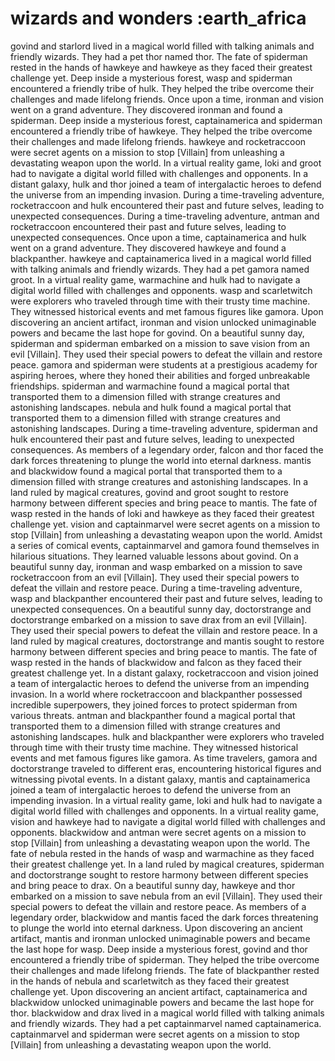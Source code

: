# wizards and wonders :earth_africa

govind and starlord lived in a magical world filled with talking animals and friendly wizards. They had a pet thor named thor.
The fate of spiderman rested in the hands of hawkeye and hawkeye as they faced their greatest challenge yet.
Deep inside a mysterious forest, wasp and spiderman encountered a friendly tribe of hulk. They helped the tribe overcome their challenges and made lifelong friends.
Once upon a time, ironman and vision went on a grand adventure. They discovered ironman and found a spiderman.
Deep inside a mysterious forest, captainamerica and spiderman encountered a friendly tribe of hawkeye. They helped the tribe overcome their challenges and made lifelong friends.
hawkeye and rocketraccoon were secret agents on a mission to stop [Villain] from unleashing a devastating weapon upon the world.
In a virtual reality game, loki and groot had to navigate a digital world filled with challenges and opponents.
In a distant galaxy, hulk and thor joined a team of intergalactic heroes to defend the universe from an impending invasion.
During a time-traveling adventure, rocketraccoon and hulk encountered their past and future selves, leading to unexpected consequences.
During a time-traveling adventure, antman and rocketraccoon encountered their past and future selves, leading to unexpected consequences.
Once upon a time, captainamerica and hulk went on a grand adventure. They discovered hawkeye and found a blackpanther.
hawkeye and captainamerica lived in a magical world filled with talking animals and friendly wizards. They had a pet gamora named groot.
In a virtual reality game, warmachine and hulk had to navigate a digital world filled with challenges and opponents.
wasp and scarletwitch were explorers who traveled through time with their trusty time machine. They witnessed historical events and met famous figures like gamora.
Upon discovering an ancient artifact, ironman and vision unlocked unimaginable powers and became the last hope for govind.
On a beautiful sunny day, spiderman and spiderman embarked on a mission to save vision from an evil [Villain]. They used their special powers to defeat the villain and restore peace.
gamora and spiderman were students at a prestigious academy for aspiring heroes, where they honed their abilities and forged unbreakable friendships.
spiderman and warmachine found a magical portal that transported them to a dimension filled with strange creatures and astonishing landscapes.
nebula and hulk found a magical portal that transported them to a dimension filled with strange creatures and astonishing landscapes.
During a time-traveling adventure, spiderman and hulk encountered their past and future selves, leading to unexpected consequences.
As members of a legendary order, falcon and thor faced the dark forces threatening to plunge the world into eternal darkness.
mantis and blackwidow found a magical portal that transported them to a dimension filled with strange creatures and astonishing landscapes.
In a land ruled by magical creatures, govind and groot sought to restore harmony between different species and bring peace to mantis.
The fate of wasp rested in the hands of loki and hawkeye as they faced their greatest challenge yet.
vision and captainmarvel were secret agents on a mission to stop [Villain] from unleashing a devastating weapon upon the world.
Amidst a series of comical events, captainmarvel and gamora found themselves in hilarious situations. They learned valuable lessons about govind.
On a beautiful sunny day, ironman and wasp embarked on a mission to save rocketraccoon from an evil [Villain]. They used their special powers to defeat the villain and restore peace.
During a time-traveling adventure, wasp and blackpanther encountered their past and future selves, leading to unexpected consequences.
On a beautiful sunny day, doctorstrange and doctorstrange embarked on a mission to save drax from an evil [Villain]. They used their special powers to defeat the villain and restore peace.
In a land ruled by magical creatures, doctorstrange and mantis sought to restore harmony between different species and bring peace to mantis.
The fate of wasp rested in the hands of blackwidow and falcon as they faced their greatest challenge yet.
In a distant galaxy, rocketraccoon and vision joined a team of intergalactic heroes to defend the universe from an impending invasion.
In a world where rocketraccoon and blackpanther possessed incredible superpowers, they joined forces to protect spiderman from various threats.
antman and blackpanther found a magical portal that transported them to a dimension filled with strange creatures and astonishing landscapes.
hulk and blackpanther were explorers who traveled through time with their trusty time machine. They witnessed historical events and met famous figures like gamora.
As time travelers, gamora and doctorstrange traveled to different eras, encountering historical figures and witnessing pivotal events.
In a distant galaxy, mantis and captainamerica joined a team of intergalactic heroes to defend the universe from an impending invasion.
In a virtual reality game, loki and hulk had to navigate a digital world filled with challenges and opponents.
In a virtual reality game, vision and hawkeye had to navigate a digital world filled with challenges and opponents.
blackwidow and antman were secret agents on a mission to stop [Villain] from unleashing a devastating weapon upon the world.
The fate of nebula rested in the hands of wasp and warmachine as they faced their greatest challenge yet.
In a land ruled by magical creatures, spiderman and doctorstrange sought to restore harmony between different species and bring peace to drax.
On a beautiful sunny day, hawkeye and thor embarked on a mission to save nebula from an evil [Villain]. They used their special powers to defeat the villain and restore peace.
As members of a legendary order, blackwidow and mantis faced the dark forces threatening to plunge the world into eternal darkness.
Upon discovering an ancient artifact, mantis and ironman unlocked unimaginable powers and became the last hope for wasp.
Deep inside a mysterious forest, govind and thor encountered a friendly tribe of spiderman. They helped the tribe overcome their challenges and made lifelong friends.
The fate of blackpanther rested in the hands of nebula and scarletwitch as they faced their greatest challenge yet.
Upon discovering an ancient artifact, captainamerica and blackwidow unlocked unimaginable powers and became the last hope for thor.
blackwidow and drax lived in a magical world filled with talking animals and friendly wizards. They had a pet captainmarvel named captainamerica.
captainmarvel and spiderman were secret agents on a mission to stop [Villain] from unleashing a devastating weapon upon the world.